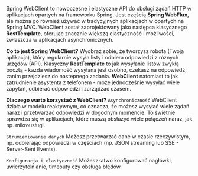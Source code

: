 Spring WebClient to nowoczesne i elastyczne API do obsługi żądań HTTP w aplikacjach opartych na frameworku Spring. Jest częścią **Spring WebFlux**, ale można go również używać w tradycyjnych aplikacjach w opartych na Spring MVC. WebClient został zaprojektowany jako następca klasycznego **RestTemplate**, oferując znacznie większą elastyczność i możliwości, zwłaszcza w aplikacjach asynchronicznych.

**Co to jest Spring WebClient?**
Wyobraź sobie, że tworzysz robota (Twoja aplikacja), który regularnie wysyła listy i odbiera odpowiedzi z różnych urzędów (API). Klasyczny **RestTemplate** to jak wysyłanie listów zwykłą pocztą - każda wiadomość wysyłana jest osobno, czekasz na odpowiedź, zanim przejdziesz do następnego zadania. **WebClient** natomiast to jak zatrudnienie asystenta z telefonem - może jednocześnie wysyłać wiele zapytań, odbierać odpowiedzi i zarządzać czasem.

**Dlaczego warto korzystać z WebClient?**
`Asynchroniczność` WebClient działa w modelu reaktywnym, co oznacza, że możesz wysyłać wiele żądań naraz i przetwarzać odpowiedzi w dogodnym momencie. To świetnie sprawdza się w aplikacjach, które muszą obsłużyć wiele połączeń naraz, jak np. mikrousługi.

`Strumieniowanie danych` Możesz przetwarzać dane w czasie rzeczywistym, np. odbierając odpowiedzi w częściach (np. JSON streaming lub SSE - Server-Sent Events).

`Konfiguracja i elastyczność` Możesz łatwo konfigurować nagłówki, uwierzytelnianie, timeouty czy obsługa błędów.